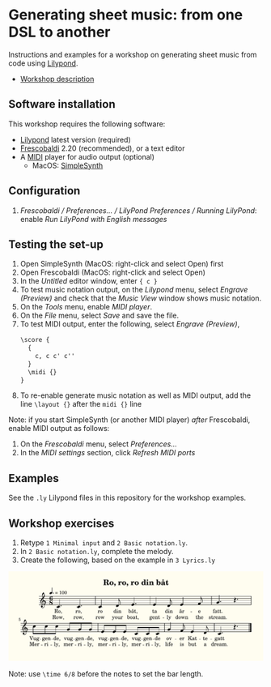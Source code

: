 # Generating sheet music: from one DSL to another

Instructions and examples for a workshop on generating sheet music from code using [Lilypond](http://lilypond.org/).

* [Workshop description](https://hilton.org.uk/presentations/lilypond-workshop)

## Software installation

This workshop requires the following software:

* [Lilypond](http://lilypond.org/) latest version (required)
* [Frescobaldi](http://www.frescobaldi.org/) 2.20 (recommended), or a text editor
* A [MIDI](https://en.wikipedia.org/wiki/MIDI) player for audio output (optional)
  * MacOS: [SimpleSynth](http://notahat.com/simplesynth/)

## Configuration

1. _Frescobaldi / Preferences… / LilyPond Preferences / Running LilyPond_: enable _Run LilyPond with English messages_

## Testing the set-up

1. Open SimpleSynth (MacOS: right-click and select Open) first
1. Open Frescobaldi (MacOS: right-click and select Open)
1. In the _Untitled_ editor window, enter `{ c }`
1. To test music notation output, on the _Lilypond_ menu, select _Engrave (Preview)_ and check that the _Music View_ window shows music notation.
1. On the _Tools_ menu, enable  _MIDI player_.
1. On the _File_ menu, select _Save_ and save the file.
1. To test MIDI output, enter the following, select _Engrave (Preview)_, 
    ```
    \score {
      { 
        c, c c' c''
      }
      \midi {}
    }
    ```
1. To re-enable generate music notation as well as MIDI output, add the line `\layout {}` after the `midi {}` line

Note: if you start SimpleSynth (or another MIDI player) _after_ Frescobaldi, enable MIDI output as follows:

1. On the _Frescobaldi_ menu, select _Preferences…_
1. In the _MIDI settings_ section, click _Refresh MIDI ports_

## Examples

See the `.ly` Lilypond files in this repository for the workshop examples.

## Workshop exercises

1. Retype `1 Minimal input` and `2 Basic notation.ly`.
1. In `2 Basic notation.ly`, complete the melody.
1. Create the following, based on the example in `3 Lyrics.ly`

  ![Nursery rhyme exercise](https://raw.githubusercontent.com/hilton/lilypond-workshop/master/4%20Nursery%20rhyme%20exercise.png)

  Note: use `\time 6/8` before the notes to set the bar length.
